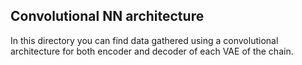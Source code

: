 ## Convolutional NN architecture

In this directory you can find data gathered using a convolutional
architecture for both encoder and decoder of each VAE of the chain.
